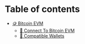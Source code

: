 # Table of contents

* [🪙 Bitcoin EVM](README.md)
  * [🔌 Connect To Bitcoin EVM](connect/connect-to-bitcoin-evm.md)
  * [🏦 Compatible Wallets](bitcoin-evm/compatible-wallets.md)
